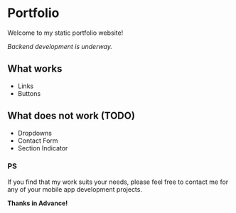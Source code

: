# Portfolio

Welcome to my static portfolio website! 

*Backend development is underway.*

## What works
- Links
- Buttons

## What does not work (TODO)
- Dropdowns
- Contact Form
- Section Indicator

### PS

If you find that my work suits your needs, please feel free to contact me for any of your mobile app development projects.

**Thanks in Advance!**
